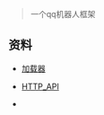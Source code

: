 <!-- 
title: Mirai
sort: 
--> 

> 一个qq机器人框架

## 资料

- [加载器](https://github.com/iTXTech/mirai-console-loader)
- [HTTP_API](https://github.com/project-mirai/mirai-api-http)

- 